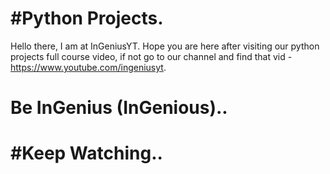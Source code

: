 # #Python Projects.


Hello there, I am at InGeniusYT. Hope you are here after visiting our python projects full course video, if not go to our channel and find that vid - https://www.youtube.com/ingeniusyt.


# Be InGenius (InGenious)..


# #Keep Watching..
